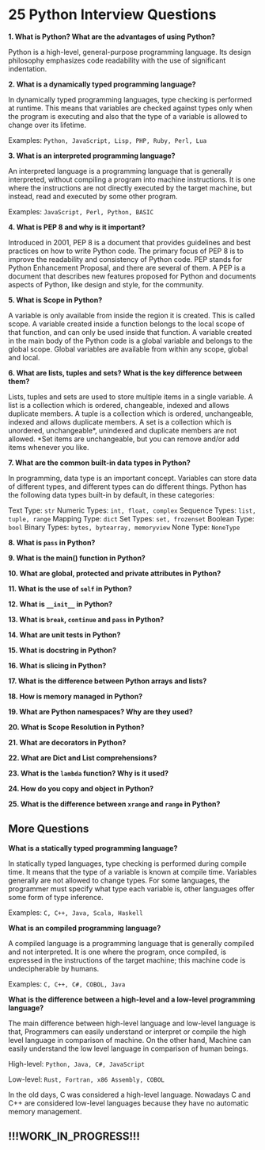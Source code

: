 # 25 Python Interview Questions

**1. What is Python? What are the advantages of using Python?**

Python is a high-level, general-purpose programming language. Its design philosophy emphasizes code readability with the use of significant indentation.

**2. What is a dynamically typed programming language?**

In dynamically typed programming languages, type checking is performed at runtime. This means that variables are checked against types only when the program is executing and also that the type of a variable is allowed to change over its lifetime.

Examples: ```Python, JavaScript, Lisp, PHP, Ruby, Perl, Lua```

**3. What is an interpreted programming language?**

An interpreted language is a programming language that is generally interpreted, without compiling a program into machine instructions. It is one where the instructions are not directly executed by the target machine, but instead, read and executed by some other program.

Examples: ```JavaScript, Perl, Python, BASIC```

**4. What is PEP 8 and why is it important?**

Introduced in 2001, PEP 8 is a document that provides guidelines and best practices on how to write Python code. The primary focus of PEP 8 is to improve the readability and consistency of Python code.
PEP stands for Python Enhancement Proposal, and there are several of them. A PEP is a document that describes new features proposed for Python and documents aspects of Python, like design and style, for the community.

**5. What is Scope in Python?**

A variable is only available from inside the region it is created. This is called scope.
A variable created inside a function belongs to the local scope of that function, and can only be used inside that function.
A variable created in the main body of the Python code is a global variable and belongs to the global scope. Global variables are available from within any scope, global and local.

**6. What are lists, tuples and sets? What is the key difference between them?**

Lists, tuples and sets are used to store multiple items in a single variable.
A list is a collection which is ordered, changeable, indexed and allows duplicate members.
A tuple is a collection which is ordered, unchangeable, indexed and allows duplicate members.
A set is a collection which is unordered, unchangeable*, unindexed and duplicate members are not allowed. *Set items are unchangeable, but you can remove and/or add items whenever you like.

**7. What are the common built-in data types in Python?**

In programming, data type is an important concept. Variables can store data of different types, and different types can do different things. Python has the following data types built-in by default, in these categories:

Text Type: ```str```
Numeric Types: ```int, float, complex```
Sequence Types: ```list, tuple, range```
Mapping Type: ```dict```
Set Types: ```set, frozenset```
Boolean Type: ```bool```
Binary Types: ```bytes, bytearray, memoryview```
None Type: ```NoneType```

**8. What is ```pass``` in Python?**

**9. What is the main() function in Python?**

**10. What are global, protected and private attributes in Python?**

**11. What is the use of ```self``` in Python?**

**12. What is ```__init__``` in Python?**

**13. What is ```break```, ```continue``` and ```pass``` in Python?**

**14. What are unit tests in Python?**

**15. What is docstring in Python?**

**16. What is slicing in Python?**

**17. What is the difference between Python arrays and lists?**

**18. How is memory managed in Python?**

**19. What are Python namespaces? Why are they used?**

**20. What is Scope Resolution in Python?**

**21. What are decorators in Python?**

**22. What are Dict and List comprehensions?**

**23. What is the ```lambda``` function? Why is it used?**

**24. How do you copy and object in Python?**

**25. What is the difference between ```xrange``` and ```range``` in Python?**

## More Questions

**What is a statically typed programming language?**

In statically typed languages, type checking is performed during compile time. It means that the type of a variable is known at compile time. Variables generally are not allowed to change types. For some languages, the programmer must specify what type each variable is, other languages offer some form of type inference.

Examples: ```C, C++, Java, Scala, Haskell```

**What is an compiled programming language?**

A compiled language is a programming language that is generally compiled and not interpreted. It is one where the program, once compiled, is expressed in the instructions of the target machine; this machine code is undecipherable by humans.

Examples: ```C, C++, C#, COBOL, Java```

**What is the difference between a high-level and a low-level programming language?**

The main difference between high-level language and low-level language is that, Programmers can easily understand or interpret or compile the high level language in comparison of machine. On the other hand, Machine can easily understand the low level language in comparison of human beings.

High-level: ```Python, Java, C#, JavaScript```

Low-level: ```Rust, Fortran, x86 Assembly, COBOL```

In the old days, C was considered a high-level language. Nowadays C and C++ are considered low-level languages because they have no automatic memory management.

## !!!WORK_IN_PROGRESS!!!
